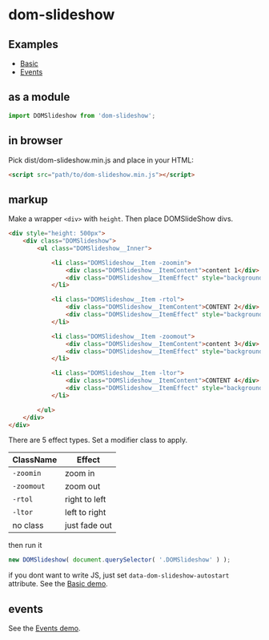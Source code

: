 # dom-slideshow

## Examples

- [Basic](http://yomotsu.github.io/dom-slideshow/examples/basic.html)
- [Events](http://yomotsu.github.io/dom-slideshow/examples/events.html)

## as a module

```js
import DOMSlideshow from 'dom-slideshow';
```

## in browser

Pick dist/dom-slideshow.min.js and place in your HTML:

```html
<script src="path/to/dom-slideshow.min.js"></script>
```

## markup

Make a wrapper `<div>` with `height`. Then place DOMSlideShow divs.

```html
<div style="height: 500px">
	<div class="DOMSlideshow">
		<ul class="DOMSlideshow__Inner">

			<li class="DOMSlideshow__Item -zoomin">
				<div class="DOMSlideshow__ItemContent">content 1</div>
				<div class="DOMSlideshow__ItemEffect" style="background-image: url( img/1.jpg );"></div>
			</li>

			<li class="DOMSlideshow__Item -rtol">
				<div class="DOMSlideshow__ItemContent">CONTENT 2</div>
				<div class="DOMSlideshow__ItemEffect" style="background-image: url( img/2.jpg );"></div>
			</li>

			<li class="DOMSlideshow__Item -zoomout">
				<div class="DOMSlideshow__ItemContent">content 3</div>
				<div class="DOMSlideshow__ItemEffect" style="background-image: url( img/3.jpg );"></div>
			</li>

			<li class="DOMSlideshow__Item -ltor">
				<div class="DOMSlideshow__ItemContent">CONTENT 4</div>
				<div class="DOMSlideshow__ItemEffect" style="background-image: url( img/4.jpg );"></div>
			</li>

		</ul>
	</div>
</div>
```

There are 5 effect types. Set a modifier class to apply.

| ClassName  | Effect        |
| ---        | ---           |
| `-zoomin`  | zoom in       |
| `-zoomout` | zoom out      |
| `-rtol`    | right to left |
| `-ltor`    | left to right |
| no class   | just fade out |

then run it

```js
new DOMSlideshow( document.querySelector( '.DOMSlideshow' ) );
```

if you dont want to write JS, just set `data-dom-slideshow-autostart` attribute.
See the [Basic demo](http://yomotsu.github.io/dom-slideshow/examples/events.html).

## events

See the [Events demo](http://yomotsu.github.io/dom-slideshow/examples/events.html).
